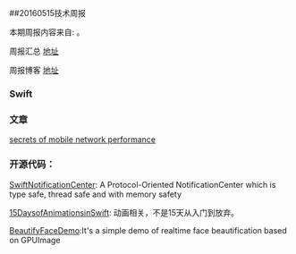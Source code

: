 
##20160515技术周报

本期周报内容来自: 。

周报汇总 [地址](https://github.com/BaiduHiDeviOS/iOS-Tech-Weekly)

周报博客 [地址](http://baiduhidevios.github.io/)

### Swift


### 文章

[secrets of mobile network performance](http://aosabook.org/en/posa/secrets-of-mobile-network-performance.html)


### 开源代码：
[SwiftNotificationCenter](https://github.com/100mango/SwiftNotificationCenter): A Protocol-Oriented NotificationCenter which is type safe, thread safe and with memory safety

[15DaysofAnimationsinSwift](https://github.com/larrynatalicio/15DaysofAnimationsinSwift): 动画相关，不是15天从入门到放弃。


[BeautifyFaceDemo](https://github.com/Guikunzhi/BeautifyFaceDemo):It's a simple demo of realtime face beautification based on GPUImage

